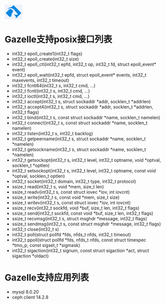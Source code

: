 <img src="images/logo.png" alt=Gazelle style="zoom:20%"> 

# Gazelle支持posix接口列表
- int32_t epoll_create1(int32_t flags)
- int32_t epoll_create(int32_t size)
- int32_t epoll_ctl(int32_t epfd, int32_t op, int32_t fd, struct epoll_event* event)
- int32_t epoll_wait(int32_t epfd, struct epoll_event* events, int32_t maxevents, int32_t timeout)
- int32_t fcntl64(int32_t s, int32_t cmd, ...)
- int32_t fcntl(int32_t s, int32_t cmd, ...)
- int32_t ioctl(int32_t s, int32_t cmd, ...)
- int32_t accept(int32_t s, struct sockaddr *addr, socklen_t *addrlen)
- int32_t accept4(int32_t s, struct sockaddr *addr, socklen_t *addrlen, int32_t flags)
- int32_t bind(int32_t s, const struct sockaddr *name, socklen_t namelen)
- int32_t connect(int32_t s, const struct sockaddr *name, socklen_t namelen)
- int32_t listen(int32_t s, int32_t backlog)
- int32_t getpeername(int32_t s, struct sockaddr *name, socklen_t *namelen)
- int32_t getsockname(int32_t s, struct sockaddr *name, socklen_t *namelen)
- int32_t getsockopt(int32_t s, int32_t level, int32_t optname, void *optval, socklen_t *optlen)
- int32_t setsockopt(int32_t s, int32_t level, int32_t optname, const void *optval, socklen_t optlen)
- int32_t socket(int32_t domain, int32_t type, int32_t protocol)
- ssize_t read(int32_t s, void *mem, size_t len)
- ssize_t readv(int32_t s, const struct iovec *iov, int iovcnt)
- ssize_t write(int32_t s, const void *mem, size_t size)
- ssize_t writev(int32_t s, const struct iovec *iov, int iovcnt)
- ssize_t recv(int32_t sockfd, void *buf, size_t len, int32_t flags)
- ssize_t send(int32_t sockfd, const void *buf, size_t len, int32_t flags)
- ssize_t recvmsg(int32_t s, struct msghdr *message, int32_t flags)
- ssize_t sendmsg(int32_t s, const struct msghdr *message, int32_t flags)
- int32_t close(int32_t s)
- int32_t poll(struct pollfd *fds, nfds_t nfds, int32_t timeout)
- int32_t ppoll(struct pollfd *fds, nfds_t nfds, const struct timespec *tmo_p, const sigset_t *sigmask)
- int32_t sigaction(int32_t signum, const struct sigaction *act, struct sigaction *oldact)

# Gazelle支持应用列表
- mysql 8.0.20
- ceph client 14.2.8
